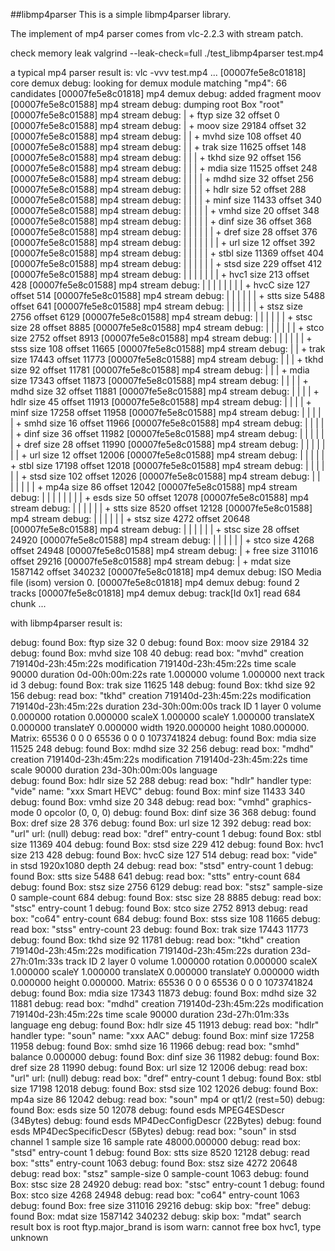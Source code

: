 ##libmp4parser
This is a simple libmp4parser library.

The implement of mp4 parser comes from vlc-2.2.3 with stream patch.

check memory leak
valgrind --leak-check=full ./test_libmp4parser test.mp4


a typical mp4 parser result is:
vlc -vvv test.mp4
...
[00007fe5e8c01818] core demux debug: looking for demux module matching "mp4": 66 candidates
[00007fe5e8c01818] mp4 demux debug: added fragment moov
[00007fe5e8c01588] mp4 stream debug: dumping root Box "root"
[00007fe5e8c01588] mp4 stream debug: |   + ftyp size 32 offset 0
[00007fe5e8c01588] mp4 stream debug: |   + moov size 29184 offset 32
[00007fe5e8c01588] mp4 stream debug: |   |   + mvhd size 108 offset 40
[00007fe5e8c01588] mp4 stream debug: |   |   + trak size 11625 offset 148
[00007fe5e8c01588] mp4 stream debug: |   |   |   + tkhd size 92 offset 156
[00007fe5e8c01588] mp4 stream debug: |   |   |   + mdia size 11525 offset 248
[00007fe5e8c01588] mp4 stream debug: |   |   |   |   + mdhd size 32 offset 256
[00007fe5e8c01588] mp4 stream debug: |   |   |   |   + hdlr size 52 offset 288
[00007fe5e8c01588] mp4 stream debug: |   |   |   |   + minf size 11433 offset 340
[00007fe5e8c01588] mp4 stream debug: |   |   |   |   |   + vmhd size 20 offset 348
[00007fe5e8c01588] mp4 stream debug: |   |   |   |   |   + dinf size 36 offset 368
[00007fe5e8c01588] mp4 stream debug: |   |   |   |   |   |   + dref size 28 offset 376
[00007fe5e8c01588] mp4 stream debug: |   |   |   |   |   |   |   + url  size 12 offset 392
[00007fe5e8c01588] mp4 stream debug: |   |   |   |   |   + stbl size 11369 offset 404
[00007fe5e8c01588] mp4 stream debug: |   |   |   |   |   |   + stsd size 229 offset 412
[00007fe5e8c01588] mp4 stream debug: |   |   |   |   |   |   |   + hvc1 size 213 offset 428
[00007fe5e8c01588] mp4 stream debug: |   |   |   |   |   |   |   |   + hvcC size 127 offset 514
[00007fe5e8c01588] mp4 stream debug: |   |   |   |   |   |   + stts size 5488 offset 641
[00007fe5e8c01588] mp4 stream debug: |   |   |   |   |   |   + stsz size 2756 offset 6129
[00007fe5e8c01588] mp4 stream debug: |   |   |   |   |   |   + stsc size 28 offset 8885
[00007fe5e8c01588] mp4 stream debug: |   |   |   |   |   |   + stco size 2752 offset 8913
[00007fe5e8c01588] mp4 stream debug: |   |   |   |   |   |   + stss size 108 offset 11665
[00007fe5e8c01588] mp4 stream debug: |   |   + trak size 17443 offset 11773
[00007fe5e8c01588] mp4 stream debug: |   |   |   + tkhd size 92 offset 11781
[00007fe5e8c01588] mp4 stream debug: |   |   |   + mdia size 17343 offset 11873
[00007fe5e8c01588] mp4 stream debug: |   |   |   |   + mdhd size 32 offset 11881
[00007fe5e8c01588] mp4 stream debug: |   |   |   |   + hdlr size 45 offset 11913
[00007fe5e8c01588] mp4 stream debug: |   |   |   |   + minf size 17258 offset 11958
[00007fe5e8c01588] mp4 stream debug: |   |   |   |   |   + smhd size 16 offset 11966
[00007fe5e8c01588] mp4 stream debug: |   |   |   |   |   + dinf size 36 offset 11982
[00007fe5e8c01588] mp4 stream debug: |   |   |   |   |   |   + dref size 28 offset 11990
[00007fe5e8c01588] mp4 stream debug: |   |   |   |   |   |   |   + url  size 12 offset 12006
[00007fe5e8c01588] mp4 stream debug: |   |   |   |   |   + stbl size 17198 offset 12018
[00007fe5e8c01588] mp4 stream debug: |   |   |   |   |   |   + stsd size 102 offset 12026
[00007fe5e8c01588] mp4 stream debug: |   |   |   |   |   |   |   + mp4a size 86 offset 12042
[00007fe5e8c01588] mp4 stream debug: |   |   |   |   |   |   |   |   + esds size 50 offset 12078
[00007fe5e8c01588] mp4 stream debug: |   |   |   |   |   |   + stts size 8520 offset 12128
[00007fe5e8c01588] mp4 stream debug: |   |   |   |   |   |   + stsz size 4272 offset 20648
[00007fe5e8c01588] mp4 stream debug: |   |   |   |   |   |   + stsc size 28 offset 24920
[00007fe5e8c01588] mp4 stream debug: |   |   |   |   |   |   + stco size 4268 offset 24948
[00007fe5e8c01588] mp4 stream debug: |   + free size 311016 offset 29216
[00007fe5e8c01588] mp4 stream debug: |   + mdat size 1587142 offset 340232
[00007fe5e8c01818] mp4 demux debug: ISO Media file (isom) version 0.
[00007fe5e8c01818] mp4 demux debug: found 2 tracks
[00007fe5e8c01818] mp4 demux debug: track[Id 0x1] read 684 chunk
...


with libmp4parser result is:

debug: found Box: ftyp size 32 0
debug: found Box: moov size 29184 32
debug: found Box: mvhd size 108 40
debug: read box: "mvhd" creation 719140d-23h:45m:22s modification 719140d-23h:45m:22s time scale 90000 duration 0d-00h:00m:22s rate 1.000000 volume 1.000000 next track id 3
debug: found Box: trak size 11625 148
debug: found Box: tkhd size 92 156
debug: read box: "tkhd" creation 719140d-23h:45m:22s modification 719140d-23h:45m:22s duration 23d-30h:00m:00s track ID 1 layer 0 volume 0.000000 rotation 0.000000 scaleX 1.000000 scaleY 1.000000 translateX 0.000000 translateY 0.000000 width 1920.000000 height 1080.000000. Matrix: 65536 0 0 0 65536 0 0 0 1073741824
debug: found Box: mdia size 11525 248
debug: found Box: mdhd size 32 256
debug: read box: "mdhd" creation 719140d-23h:45m:22s modification 719140d-23h:45m:22s time scale 90000 duration 23d-30h:00m:00s language    
debug: found Box: hdlr size 52 288
debug: read box: "hdlr" handler type: "vide" name: "xxx Smart HEVC"
debug: found Box: minf size 11433 340
debug: found Box: vmhd size 20 348
debug: read box: "vmhd" graphics-mode 0 opcolor (0, 0, 0)
debug: found Box: dinf size 36 368
debug: found Box: dref size 28 376
debug: found Box: url  size 12 392
debug: read box: "url" url: (null)
debug: read box: "dref" entry-count 1
debug: found Box: stbl size 11369 404
debug: found Box: stsd size 229 412
debug: found Box: hvc1 size 213 428
debug: found Box: hvcC size 127 514
debug: read box: "vide" in stsd 1920x1080 depth 24
debug: read box: "stsd" entry-count 1
debug: found Box: stts size 5488 641
debug: read box: "stts" entry-count 684
debug: found Box: stsz size 2756 6129
debug: read box: "stsz" sample-size 0 sample-count 684
debug: found Box: stsc size 28 8885
debug: read box: "stsc" entry-count 1
debug: found Box: stco size 2752 8913
debug: read box: "co64" entry-count 684
debug: found Box: stss size 108 11665
debug: read box: "stss" entry-count 23
debug: found Box: trak size 17443 11773
debug: found Box: tkhd size 92 11781
debug: read box: "tkhd" creation 719140d-23h:45m:22s modification 719140d-23h:45m:22s duration 23d-27h:01m:33s track ID 2 layer 0 volume 1.000000 rotation 0.000000 scaleX 1.000000 scaleY 1.000000 translateX 0.000000 translateY 0.000000 width 0.000000 height 0.000000. Matrix: 65536 0 0 0 65536 0 0 0 1073741824
debug: found Box: mdia size 17343 11873
debug: found Box: mdhd size 32 11881
debug: read box: "mdhd" creation 719140d-23h:45m:22s modification 719140d-23h:45m:22s time scale 90000 duration 23d-27h:01m:33s language eng
debug: found Box: hdlr size 45 11913
debug: read box: "hdlr" handler type: "soun" name: "xxx AAC"
debug: found Box: minf size 17258 11958
debug: found Box: smhd size 16 11966
debug: read box: "smhd" balance 0.000000
debug: found Box: dinf size 36 11982
debug: found Box: dref size 28 11990
debug: found Box: url  size 12 12006
debug: read box: "url" url: (null)
debug: read box: "dref" entry-count 1
debug: found Box: stbl size 17198 12018
debug: found Box: stsd size 102 12026
debug: found Box: mp4a size 86 12042
debug: read box: "soun" mp4 or qt1/2 (rest=50)
debug: found Box: esds size 50 12078
debug: found esds MPEG4ESDescr (34Bytes)
debug: found esds MP4DecConfigDescr (22Bytes)
debug: found esds MP4DecSpecificDescr (5Bytes)
debug: read box: "soun" in stsd channel 1 sample size 16 sample rate 48000.000000
debug: read box: "stsd" entry-count 1
debug: found Box: stts size 8520 12128
debug: read box: "stts" entry-count 1063
debug: found Box: stsz size 4272 20648
debug: read box: "stsz" sample-size 0 sample-count 1063
debug: found Box: stsc size 28 24920
debug: read box: "stsc" entry-count 1
debug: found Box: stco size 4268 24948
debug: read box: "co64" entry-count 1063
debug: found Box: free size 311016 29216
debug: skip box: "free"
debug: found Box: mdat size 1587142 340232
debug: skip box: "mdat"
search result box is root
ftyp.major_brand is isom
warn: cannot free box hvc1, type unknown

